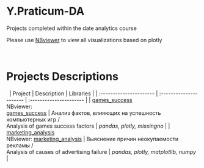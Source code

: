 # Y.Praticum-DA
Projects completed within the date analytics course

Please use [NBviewer](https://nbviewer.org/github/im-gary/) to view all visualizations based on plotly

 
# Projects Descriptions
 
| Project | Description | Libraries | 
| :---------------------- | :---------------------- | :---------------------- |
| [games_success](games_success) <br /> NBviewer: <br /> [games_success](https://nbviewer.org/github/anait-nik/practicum_DA_projects/blob/main/games_success/games.ipynb?flush_cache=true) | Анализ фактов, влияющих на успешность компьютерных игр  /<br />  Analysis of games success factors | *pandas, plotly, missingno* |
| [marketing_analysis](marketing_analysis) <br /> NBviewer: [marketing_analysis](https://nbviewer.org/github/anait-nik/practicum_DA_projects/blob/main/marketing_analysis/marketing_analysis.ipynb?flush_cache=true) | Выяснение причин неокупаемости рекламы /<br />  Analysis of causes of advertising failure | *pandas, plotly, matplotlib, numpy* |
